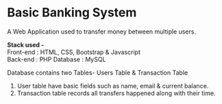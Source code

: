 # Basic Banking System 

A Web Application used to transfer money between multiple users.  

**Stack used -**
<br>
Front-end : HTML, CSS, Bootstrap & Javascript 
<br>
Back-end : PHP 
Database : MySQL   

Database contains two Tables- Users Table & Transaction Table 
1. User table have basic fields such as name, email & current balance. 
2. Transaction table records all transfers happened along with their time. 
